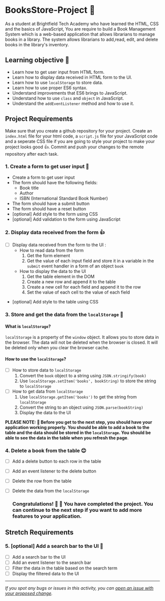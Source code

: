 
# BooksStore-Project 🏬
As a student at Brightfield Tech Academy who have learned the HTML, CSS and the basics of JavaScript, You are require to build a Book Management System which is a web-based application that allows librarians to manage books in a library. The system allows librarians to add,read, edit, and delete books in the library's inventory.

## Learning objective 🍎
  - Learn how to get user input from HTML form. 
  - Learn how to display data received in HTML form to the UI.
  - Learn how to use `localStorage` to store data.
  - Learn how to use proper ES6 syntax.
  - Understand improvements that ES6 brings to JavaScript.
  - Understand how to use `class` and `object` in JavaScript.
  - Understand the `addEventListener` method and how to use it.

## Project Requirements
Make sure that you create a github repository for your project. Create an `index.html` file for your html code, a `script.js` file for your JavaScript code and a seperate CSS file if you are going to style your project to make your project looks good 👍. Commit and push your changes to the remote repository after each task.

### 1. Create a form to get user input 👏
  - Create a form to get user input
  - The form should have the following fields:
    - Book title
    - Author
    - ISBN (International Standard Book Number)
  - The form should have a submit button
  - The form should have a reset button
  - [optional] Add style to the form using CSS
  - [optional] Add validation to the form using JavaScript

### 2. Display data received from the form 👍
  - [ ] Display data received from the form to the UI :
      - How to read data from the form
         1. Get the form element
         2. Get the value of each input field and store it in a variable in the `submit` event handler in a form of an object `book`
      - How to display the data to the UI
         1. Get the table element in the DOM
         2. Create a new row and append it to the table
         3. Create a new cell for each field and append it to the row
         4. Set the value of each cell to the value of each field
  - [optional] Add style to the table using CSS

### 3. Store and get the data from the `localStorage` 🏪

#### What is `localStorage`?
`localStorage` is a property of the `window` object. It allows you to store data in the browser. The data will not be deleted when the browser is closed. It will be deleted only when you clear the browser cache.

#### How to use the `localStorage`? 
  - [ ] How to store data to `localStorage`
      1. Convert the `book` object to a string using `JSON.stringify(book)`
      2. Use `localStorage.setItem('books', bookString)` to store the string to `localStorage`
  - [ ] How to get data from `localStorage`
      1. Use `localStorage.getItem('books')` to get the string from `localStorage`
      2. Convert the string to an object using `JSON.parse(bookString)`
      3. Display the data to the UI

**PLEASE NOTE: 🙏 Before you get to the next step, you should have your application working properly. You should be able to add a book to the table and the data should be stored in the `localStorage`. You should be able to see the data in the table when you refresh the page**.

### 4. Delete a book from the table 😊
- [ ] Add a delete button to each row in the table
- [ ] Add an event listener to the delete button
- [ ] Delete the row from the table
- [ ] Delete the data from the `localStorage`
   
   ### Congratulations! 🎊 💯 You have completed the project. You can continue to the next step if you want to add more features to your application.

## Stretch Requirements
   
### 5. [optional] Add a search bar to the UI 💯
- [ ] Add a search bar to the UI
- [ ] Add an event listener to the search bar
- [ ] Filter the data in the table based on the search term
- [ ] Display the filtered data to the UI

------

_If you spot any bugs or issues in this activity, you can [open an issue with your proposed change](https://github.com/BrightfieldTechAcademy/BooksStore-Project/issues)._




